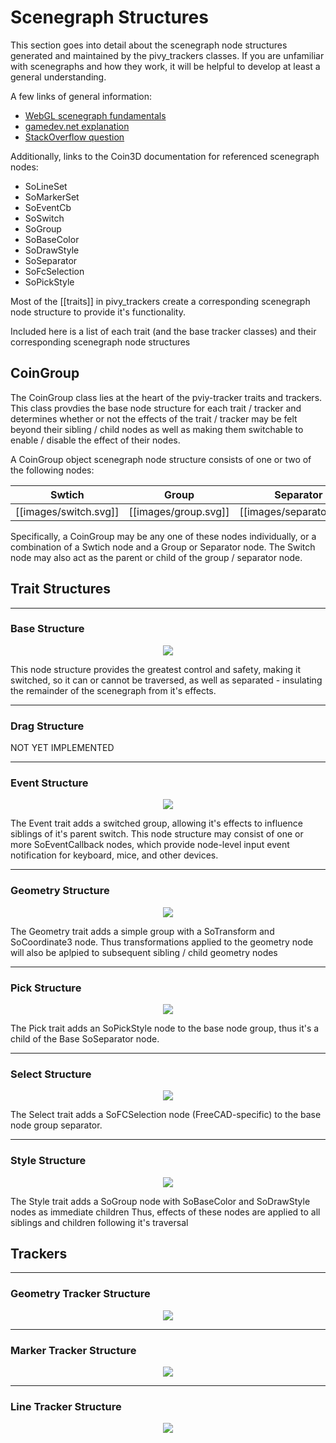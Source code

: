 # Scenegraph Structures

This section goes into detail about the scenegraph node structures generated and maintained by the pivy_trackers classes.  If you are unfamiliar with scenegraphs and how they work, it will be helpful to develop at least a general understanding.  

A few links of general information:

* [WebGL scenegraph fundamentals](https://webglfundamentals.org/webgl/lessons/webgl-scene-graph.html)
* [gamedev.net explanation](http://archive.gamedev.net/archive/reference/programming/features/scenegraph/index.html)
* [StackOverflow question](https://stackoverflow.com/questions/5319282/game-engines-what-are-scene-graphs)


Additionally, links to the Coin3D documentation for referenced scenegraph nodes:

* SoLineSet
* SoMarkerSet
* SoEventCb
* SoSwitch
* SoGroup
* SoBaseColor
* SoDrawStyle
* SoSeparator
* SoFcSelection
* SoPickStyle

Most of the [[traits]] in pivy_trackers create a corresponding scenegraph node structure to provide it's functionality.

Included here is a list of each trait (and the base tracker classes) and their corresponding scenegraph node structures

## CoinGroup

The CoinGroup class lies at the heart of the pviy-tracker traits and trackers.  This class provdies the base node structure
for each trait / tracker and determines whether or not the effects of the trait / tracker may be felt beyond
their sibling / child nodes as well as making them switchable to enable / disable the effect of their nodes.

A CoinGroup object  scenegraph node structure consists of one or two of the following nodes:

Swtich | Group | Separator 
-------|-------|----------
[[images/switch.svg]] | [[images/group.svg]] | [[images/separator.svg]]

Specifically, a CoinGroup may be any one of these nodes individually, or a combination of a Swtich node and a Group or Separator node.
The Switch node may also act as the parent or child of the group / separator node.

## Trait Structures
***
### Base Structure


<p align="center"><img src="images/switch-separator.svg"></p>

This node structure provides the greatest control and safety, making it switched, so it can or cannot be traversed,
as well as separated - insulating the remainder of the scenegraph from it's effects.
***
### Drag Structure

 NOT YET IMPLEMENTED
***
### Event Structure


<p align="center"><img src="images/event.svg"></p>

The Event trait adds a switched group, allowing it's effects to influence siblings of it's parent switch.
This node structure may consist of one or more SoEventCallback nodes, which provide node-level input event notification
for keyboard, mice, and other devices.
***
### Geometry Structure


<p align="center"><img src="images/geometry.svg"></p>

The Geometry trait adds a simple group with a SoTransform and SoCoordinate3 node.  Thus transformations applied
to the geometry node will also be aplpied to subsequent sibling / child geometry nodes
***
### Pick Structure


<p align="center"><img src="images/pick.svg"></p>

The Pick trait adds an SoPickStyle node to the base node group, thus it's a child of the Base SoSeparator node.
***
### Select Structure


<p align="center"><img src="images/select.svg"></p>

The Select trait adds a SoFCSelection node (FreeCAD-specific) to the base node group separator.
***
### Style Structure

<p align="center"><img src="images/style.svg"></p>

The Style trait adds a SoGroup node with SoBaseColor and SoDrawStyle nodes as immediate children
Thus, effects of these nodes are applied to all siblings and children following it's traversal

## Trackers
***
### Geometry Tracker Structure

<p align="center"><img src="images/geometry_tracker.svg"></p>

***
### Marker Tracker Structure

<p align="center"><img src="images/marker_tracker.svg"></p>

***
### Line Tracker Structure

<p align="center"><img src="images/line_tracker.svg"></p>
